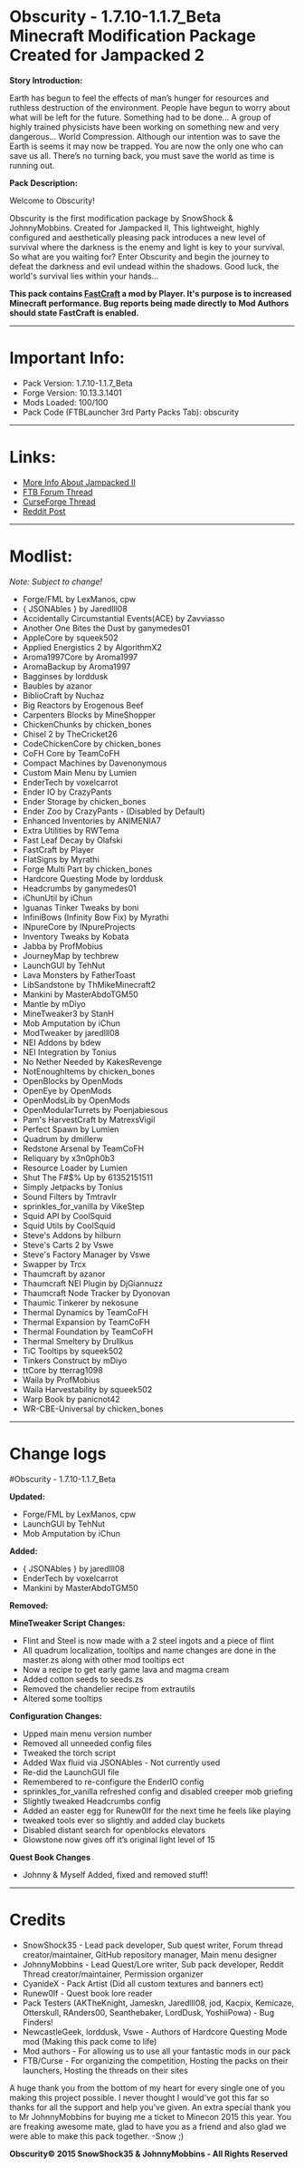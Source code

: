 Obscurity - 1.7.10-1.1.7_Beta Minecraft Modification Package Created for Jampacked 2
====================================================================================
**Story Introduction:**

Earth has begun to feel the effects of man’s hunger for resources and ruthless destruction of the environment. People have begun to worry about what will be left for the future. Something had to be done... A group of highly trained physicists have been working on something new and very dangerous... World Compression. Although our intention was to save the Earth is seems it may now be trapped. You are now the only one who can save us all. There’s no turning back, you must save the world as time is running out.

**Pack Description:**

Welcome to Obscurity!

Obscurity is the first modification package by SnowShock & JohnnyMobbins. Created for Jampacked II, This lightweight, highly configured and aesthetically pleasing pack introduces a new level of survival where the darkness is the enemy and light is key to your survival. So what are you waiting for? Enter Obscurity and begin the journey to defeat the darkness and evil undead within the shadows. Good luck, the world's survival lies within your hands...

**This pack contains [FastCraft](http://bit.ly/1vVVX6u) a mod by Player. It's purpose is to increased Minecraft performance. Bug reports being made directly to Mod Authors should state FastCraft is enabled.**

*****

Important Info:
===============
* Pack Version: 1.7.10-1.1.7_Beta
* Forge Version: 10.13.3.1401
* Mods Loaded: 100/100
* Pack Code (FTBLauncher 3rd Party Packs Tab): obscurity

*****

Links:
======
* [More Info About Jampacked II](http://forum.feed-the-beast.com/threads/jampacked-ii.71703/)
* [FTB Forum Thread](http://forum.feed-the-beast.com/threads/1-7-10-obscurity-jampacked-2-hqm-roughly-200-quests-map-based.86908/)
* [CurseForge Thread](http://minecraft.curseforge.com/modpacks/230508-obscurity)
* [Reddit Post]()

*****

Modlist:
========
*Note: Subject to change!*
* Forge/FML by LexManos, cpw
* { JSONAbles } by Jaredlll08
* Accidentally Circumstantial Events(ACE) by Zavviasso
* Another One Bites the Dust by ganymedes01
* AppleCore by squeek502
* Applied Energistics 2 by AlgorithmX2
* Aroma1997Core by Aroma1997
* AromaBackup by Aroma1997
* Bagginses by lorddusk
* Baubles by azanor
* BiblioCraft by Nuchaz
* Big Reactors by Erogenous Beef
* Carpenters Blocks by MineShopper
* ChickenChunks by chicken_bones
* Chisel 2 by TheCricket26
* CodeChickenCore by chicken_bones
* CoFH Core by TeamCoFH
* Compact Machines by Davenonymous
* Custom Main Menu by Lumien
* EnderTech by voxelcarrot
* Ender IO by CrazyPants
* Ender Storage by chicken_bones
* Ender Zoo by CrazyPants - (Disabled by Default)
* Enhanced Inventories by ANIMENIA7
* Extra Utilities by RWTema
* Fast Leaf Decay by Olafski
* FastCraft by Player
* FlatSigns by Myrathi
* Forge Multi Part by chicken_bones
* Hardcore Questing Mode by lorddusk
* Headcrumbs by ganymedes01
* iChunUtil by iChun
* Iguanas Tinker Tweaks by boni
* InfiniBows (Infinity Bow Fix) by Myrathi
* INpureCore by INpureProjects
* Inventory Tweaks by Kobata
* Jabba by ProfMobius
* JourneyMap by techbrew
* LaunchGUI by TehNut
* Lava Monsters by FatherToast
* LibSandstone by ThMikeMinecraft2
* Mankini by MasterAbdoTGM50
* Mantle by mDiyo
* MineTweaker3 by StanH
* Mob Amputation by iChun
* ModTweaker by jaredlll08
* NEI Addons by bdew
* NEI Integration by Tonius
* No Nether Needed by KakesRevenge
* NotEnoughItems by chicken_bones
* OpenBlocks by OpenMods
* OpenEye by OpenMods
* OpenModsLib by OpenMods
* OpenModularTurrets by Poenjabiesous
* Pam's HarvestCraft by MatrexsVigil
* Perfect Spawn by Lumien
* Quadrum by dmillerw
* Redstone Arsenal by TeamCoFH
* Reliquary by x3n0ph0b3
* Resource Loader by Lumien
* Shut The F#$% Up by 61352151511
* Simply Jetpacks by Tonius
* Sound Filters by Tmtravlr
* sprinkles_for_vanilla by VikeStep
* Squid API by CoolSquid
* Squid Utils by CoolSquid
* Steve's Addons by hilburn
* Steve's Carts 2 by Vswe
* Steve's Factory Manager by Vswe
* Swapper by Trcx
* Thaumcraft by azanor
* Thaumcraft NEI Plugin by DjGiannuzz
* Thaumcraft Node Tracker by Dyonovan
* Thaumic Tinkerer by nekosune
* Thermal Dynamics by TeamCoFH
* Thermal Expansion by TeamCoFH
* Thermal Foundation by TeamCoFH
* Thermal Smeltery by Drullkus
* TiC Tooltips by squeek502
* Tinkers Construct by mDiyo
* ttCore by tterrag1098
* Waila by ProfMobius
* Waila Harvestability by squeek502
* Warp Book by panicnot42
* WR-CBE-Universal by chicken_bones

*****

Change logs
===========

#Obscurity - 1.7.10-1.1.7_Beta

**Updated:**
* Forge/FML by LexManos, cpw
* LaunchGUI by TehNut
* Mob Amputation by iChun

**Added:**
* { JSONAbles } by jaredlll08
* EnderTech by voxelcarrot
* Mankini by MasterAbdoTGM50

**Removed:**

**MineTweaker Script Changes:**
* Flint and Steel is now made with a 2 steel ingots and a piece of flint 
* All quadrum localization, tooltips and name changes are done in the master.zs along with other mod tooltips ect
* Now a recipe to get early game lava and magma cream
* Added cotton seeds to seeds.zs
* Removed the chandelier recipe from extrautils 
* Altered some tooltips

**Configuration Changes:**
* Upped main menu version number
* Removed all unneeded config files
* Tweaked the torch script
* Added Wax fluid via JSONAbles - Not currently used
* Re-did the LaunchGUI file
* Remembered to re-configure the EnderIO config
* sprinkles_for_vanilla refreshed config and disabled creeper mob griefing
* Slightly tweaked Headcrumbs config
* Added an easter egg for Runew0lf for the next time he feels like playing
* tweaked tools ever so slightly and added clay buckets
* Disabled distant search for openblocks elevators
* Glowstone now gives off it’s original light level of 15

**Quest Book Changes**
* Johnny & Myself Added, fixed and removed stuff!

*****

Credits
=======

* SnowShock35 - Lead pack developer, Sub quest writer, Forum thread creator/maintainer, GitHub repository manager, Main menu designer
* JohnnyMobbins - Lead Quest/Lore writer, Sub pack developer, Reddit Thread creator/maintainer, Permission organizer
* CyanideX - Pack Artist (Did all custom textures and banners ect)
* Runew0lf - Quest book lore reader
* Pack Testers (AKTheKnight, Jameskn, Jaredlll08, jod, Kacpix, Kemicaze, Otterskull, RAnders00, Seanthebaker, LordDusk, YoshiiPowa) - Bug Finders!
* NewcastleGeek, lorddusk, Vswe - Authors of Hardcore Questing Mode mod (Making this pack come to life)
* Mod authors - For allowing us to use all your fantastic mods in our pack
* FTB/Curse - For organizing the competition, Hosting the packs on their launchers, Hosting the threads on their sites

A huge thank you from the bottom of my heart for every single one of you making this project possible. I never thought I would've got this far so thanks for all the support and help you've given. An extra special thank you to Mr JohnnyMobbins for buying me a ticket to Minecon 2015 this year. You are freaking awesome mate, glad to have you as a friend and also glad we were able to make this pack together. -Snow ;)

**Obscurity© 2015 SnowShock35 & JohnnyMobbins - All Rights Reserved**
